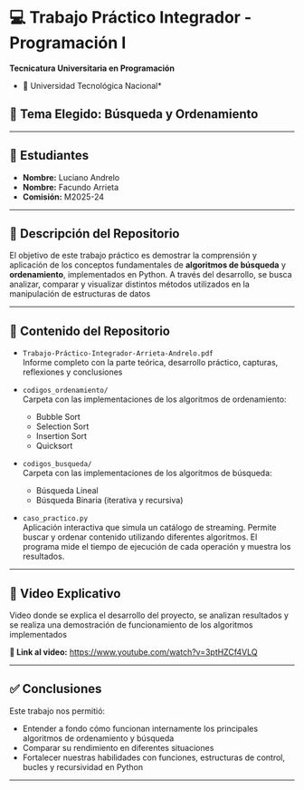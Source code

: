 # 💻 Trabajo Práctico Integrador - Programación I

**Tecnicatura Universitaria en Programación**  
* 📍 Universidad Tecnológica Nacional*

## 🧩 Tema Elegido: Búsqueda y Ordenamiento

---

## 👥 Estudiantes

- **Nombre:** Luciano Andrelo  
- **Nombre:** Facundo Arrieta  
- **Comisión:** M2025-24

---

## 📂 Descripción del Repositorio

El objetivo de este trabajo práctico es demostrar la comprensión y aplicación de los conceptos fundamentales de **algoritmos de búsqueda** y **ordenamiento**, implementados en Python. A través del desarrollo, se busca analizar, comparar y visualizar distintos métodos utilizados en la manipulación de estructuras de datos

---

## 📁 Contenido del Repositorio

- `Trabajo-Práctico-Integrador-Arrieta-Andrelo.pdf`  
  Informe completo con la parte teórica, desarrollo práctico, capturas, reflexiones y conclusiones

- `codigos_ordenamiento/`  
  Carpeta con las implementaciones de los algoritmos de ordenamiento:
  - Bubble Sort
  - Selection Sort
  - Insertion Sort
  - Quicksort

- `codigos_busqueda/`  
  Carpeta con las implementaciones de los algoritmos de búsqueda:
  - Búsqueda Lineal
  - Búsqueda Binaria (iterativa y recursiva)

- `caso_practico.py`  
  Aplicación interactiva que simula un catálogo de streaming. Permite buscar y ordenar contenido utilizando diferentes algoritmos. El programa mide el tiempo de ejecución de cada operación y muestra los resultados.

---

## 🎥 Video Explicativo

Video donde se explica el desarrollo del proyecto, se analizan resultados y se realiza una demostración de funcionamiento de los algoritmos implementados

**🔗 Link al video:** https://www.youtube.com/watch?v=3ptHZCf4VLQ

---

## ✅ Conclusiones

Este trabajo nos permitió:

- Entender a fondo cómo funcionan internamente los principales algoritmos de ordenamiento y búsqueda
- Comparar su rendimiento en diferentes situaciones
- Fortalecer nuestras habilidades con funciones, estructuras de control, bucles y recursividad en Python

---


